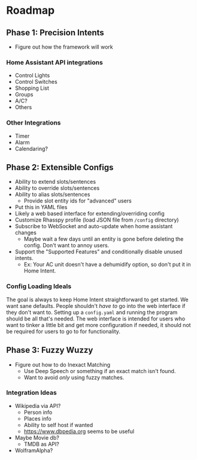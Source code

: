 # Roadmap

## Phase 1: Precision Intents

 * Figure out how the framework will work

### Home Assistant API integrations

  * Control Lights
  * Control Switches
  * Shopping List
  * Groups
  * A/C?
  * Others

### Other Integrations

  * Timer
  * Alarm
  * Calendaring?

## Phase 2: Extensible Configs

  * Ability to extend slots/sentences
  * Ability to override slots/sentences
  * Ability to alias slots/sentences
    * Provide slot entity ids for "advanced" users
  * Put this in YAML files
  * Likely a web based interface for extending/overriding config
  * Customize Rhasspy profile (load JSON file from `/config` directory)
  * Subscribe to WebSocket and auto-update when home assistant changes
    * Maybe wait a few days until an entity is gone before deleting the config. Don't want to annoy users.
  * Support the "Supported Features" and conditionally disable unused intents.
    * Ex: Your AC unit doesn't have a dehumidify option, so don't put it in Home Intent.

### Config Loading Ideals
The goal is always to keep Home Intent straightforward to get started. We want sane defaults. People shouldn't *have to* go into the web interface if they don't want to. Setting up a `config.yaml` and running the program should be all that's needed. The web interface is intended for users who want to tinker a little bit and get more configuration if needed, it should not be required for users to go to for functionality.

## Phase 3: Fuzzy Wuzzy

  * Figure out how to do Inexact Matching
    * Use Deep Speech or something if an exact match isn't found.
    * Want to avoid *only* using fuzzy matches.

### Integration Ideas

  * Wikipedia via API?
    * Person info
    * Places info
    * Ability to self host if wanted
    * https://www.dbpedia.org seems to be useful
  * Maybe Movie db?
    * TMDB as API?
  * WolframAlpha?